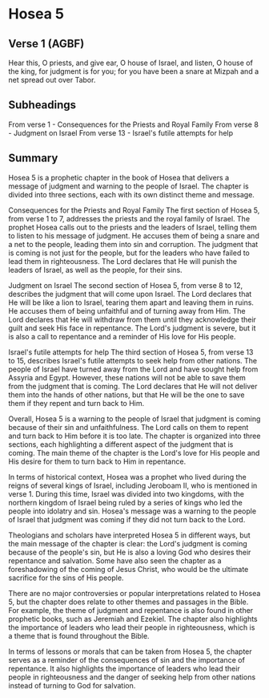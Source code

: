 # Hosea 5

## Verse 1 (AGBF)

Hear this, O priests, and give ear, O house of Israel, and listen, O house of the king, for judgment is for you; for you have been a snare at Mizpah and a net spread out over Tabor.

## Subheadings

From verse 1 - Consequences for the Priests and Royal Family
From verse 8 - Judgment on Israel
From verse 13 - Israel's futile attempts for help

## Summary

Hosea 5 is a prophetic chapter in the book of Hosea that delivers a message of judgment and warning to the people of Israel. The chapter is divided into three sections, each with its own distinct theme and message.

Consequences for the Priests and Royal Family
The first section of Hosea 5, from verse 1 to 7, addresses the priests and the royal family of Israel. The prophet Hosea calls out to the priests and the leaders of Israel, telling them to listen to his message of judgment. He accuses them of being a snare and a net to the people, leading them into sin and corruption. The judgment that is coming is not just for the people, but for the leaders who have failed to lead them in righteousness. The Lord declares that He will punish the leaders of Israel, as well as the people, for their sins.

Judgment on Israel
The second section of Hosea 5, from verse 8 to 12, describes the judgment that will come upon Israel. The Lord declares that He will be like a lion to Israel, tearing them apart and leaving them in ruins. He accuses them of being unfaithful and of turning away from Him. The Lord declares that He will withdraw from them until they acknowledge their guilt and seek His face in repentance. The Lord's judgment is severe, but it is also a call to repentance and a reminder of His love for His people.

Israel's futile attempts for help
The third section of Hosea 5, from verse 13 to 15, describes Israel's futile attempts to seek help from other nations. The people of Israel have turned away from the Lord and have sought help from Assyria and Egypt. However, these nations will not be able to save them from the judgment that is coming. The Lord declares that He will not deliver them into the hands of other nations, but that He will be the one to save them if they repent and turn back to Him.

Overall, Hosea 5 is a warning to the people of Israel that judgment is coming because of their sin and unfaithfulness. The Lord calls on them to repent and turn back to Him before it is too late. The chapter is organized into three sections, each highlighting a different aspect of the judgment that is coming. The main theme of the chapter is the Lord's love for His people and His desire for them to turn back to Him in repentance. 

In terms of historical context, Hosea was a prophet who lived during the reigns of several kings of Israel, including Jeroboam II, who is mentioned in verse 1. During this time, Israel was divided into two kingdoms, with the northern kingdom of Israel being ruled by a series of kings who led the people into idolatry and sin. Hosea's message was a warning to the people of Israel that judgment was coming if they did not turn back to the Lord.

Theologians and scholars have interpreted Hosea 5 in different ways, but the main message of the chapter is clear: the Lord's judgment is coming because of the people's sin, but He is also a loving God who desires their repentance and salvation. Some have also seen the chapter as a foreshadowing of the coming of Jesus Christ, who would be the ultimate sacrifice for the sins of His people.

There are no major controversies or popular interpretations related to Hosea 5, but the chapter does relate to other themes and passages in the Bible. For example, the theme of judgment and repentance is also found in other prophetic books, such as Jeremiah and Ezekiel. The chapter also highlights the importance of leaders who lead their people in righteousness, which is a theme that is found throughout the Bible.

In terms of lessons or morals that can be taken from Hosea 5, the chapter serves as a reminder of the consequences of sin and the importance of repentance. It also highlights the importance of leaders who lead their people in righteousness and the danger of seeking help from other nations instead of turning to God for salvation.